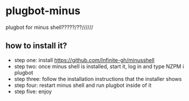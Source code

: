# plugbot-minus
plugbot for minus shell?????/??//////

## how to install it? 

- step one: install https://github.com/Infinite-gh/minusshell 
- step two: once minus shell is installed, start it, log in and type NZPM i plugbot
- step three: follow the installation instructions that the installer shows
- step four: restart minus shell and run plugbot inside of it
- step five: enjoy
